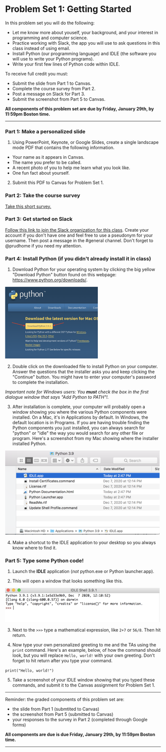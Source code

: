 # Problem Set 1: Getting Started

In this problem set you will do the following:

* Let me know more about youself, your background, and your interest in programming and computer science.
* Practice working with Slack, the app you will use to ask questions in this class instead of using email.
* Install Python (our programming language) and IDLE (the software you will use to write your Python programs).
* Write your first few lines of Python code within IDLE.

To receive full credit you must:

* Submit the slide from Part 1 to Canvas.
* Complete the course survey from Part 2.
* Post a message on Slack for Part 3.
* Submit the screenshot from Part 5 to Canvas.

**All components of this problem set are due by Friday, January 29th, by 11:59pm Boston time.**

---

### Part 1: Make a personalized slide

1. Using PowerPoint, Keynote, or Google Slides, create a single landscape mode PDF that contains the following information.

* Your name as it appears in Canvas.
* The name you prefer to be called.
* A recent photo of you to help me learn what you look like.
* One fun fact about yourself.

2. Submit this PDF to Canvas for Problem Set 1.

### Part 2: Take the course survey
[Take this short survey.](https://forms.gle/iHYSEMEgyb3qoj3a6)

### Part 3: Get started on Slack
[Follow this link to join the Slack organization for this class](https://join.slack.com/t/cs1101-04spring2021/shared_invite/zt-l6ivsjqe-c~~k2eLVXRBo64opHrBRhw). Create your account if you don't have one and feel free to use a pseudonym for your username. Then post a message in the #general channel. Don't forget to @prudhome if you need my attention.

### Part 4: Install Python (if you didn't already install it in class)

1. Download Python for your operating system by clicking the big yellow "Download Python" button found on this webpage: https://www.python.org/downloads/. 

<img src="img/download.png" width="300">

2. Double click on the downloaded file to install Python on your computer. Answer the questions that the installer asks you and keep clicking the "Continue" button. You might have to enter your computer's password to complete the installation.

*Important note for Windows users: You **must** check the box in the first dialogue window that says "Add Python to PATH"!.*

3. After installation is complete, your computer will probably open a window showing you where the various Python components were installed. On a Mac, it's in Applications by default. In Windows, the default location is in Programs. If you are having trouble finding the Python components you just installed, you can always search for "python" or "idle" the way you would search for any other file or program. Here's a screenshot from my Mac showing where the installer installed Python. 

<img src="img/maclocation.png" width="500">

4. Make a shortcut to the IDLE application to your desktop so you always know where to find it.


 ### Part 5: Type some Python code!

1. Launch the **IDLE** application (*not* python.exe or Python launcher.app).

2. This will open a window that looks something like this.

<img src="img/idlepicture.png" width="500">
 
3. Next to the ``>>>`` type a mathematical expression, like ``2+7`` or ``56/8``. Then hit return.

4. Now type your own personalized greeting to me and the TAs using the ``print`` command. Here's an example, below, of how the command should look, but you will replace ``Hello, world!`` with your own greeting. Don't forget to hit return after you type your command.

```print("Hello, world!")```

5. Take a screenshot of your IDLE window showing that you typed these commands, and submit it to the Canvas assignment for Problem Set 1.

---

Reminder: the graded components of this problem set are:

* the slide from Part 1 (submtited to Canvas)
* the screenshot from Part 5 (submitted to Canvas)
* your responses to the survey in Part 2 (completed through Google forms)

**All components are due is due Friday, January 29th, by 11:59pm Boston time.**

---
